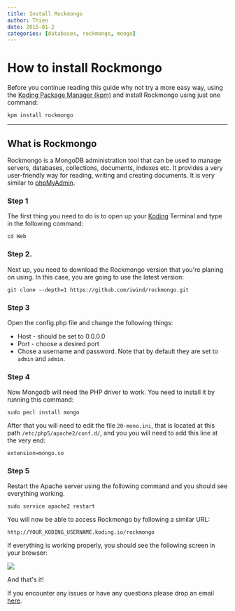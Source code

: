 ```yaml
---
title: Install Rockmongo
author: Thien
date: 2015-01-2
categories: [databases, rockmongo, mongo]
---
```


# How to install Rockmongo

Before you continue reading this guide why not try a more easy way, using the [Koding Package Manager (kpm)](http://learn.koding.com/guides/getting-started-kpm/) and install Rockmongo using just one command:

```
kpm install rockmongo
```

***

## What is Rockmongo

Rockmongo is a MongoDB administration tool that can be used to manage servers, databases, collections, documents, indexes etc. It provides a very user-friendly way for reading, writing and creating documents. It is very similar to [phpMyAdmin](http://learn.koding.com/guides/install-phpmyadmin/).

### Step 1

The first thing you need to do is to open up your [Koding](https://koding.com/IDE) Terminal and type in the following command:

```
cd Web
```

### Step 2.
Next up, you need to download the Rockmongo version that you're planing on using. In this case, you are going to use the latest version:

```
git clone --depth=1 https://github.com/iwind/rockmongo.git
```

### Step 3

Open the config.php file and change the following things:

* Host - should be set to 0.0.0.0
* Port - choose a desired port
* Chose a username and password. Note that by default they are set to `admin` and `admin`.

### Step 4

Now Mongodb will need the PHP driver to work. You need to install it by running this command:

```
sudo pecl install mongo

```

After that you will need to edit the file `20-mono.ini`, that is located at this path `/etc/php5/apache2/conf.d/`, and you you will need to add this line at the very end:

```
extension=mongo.so
```

### Step 5

Restart the Apache server using the following command and you should see everything working.

```
sudo service apache2 restart
```

You will now be able to access Rockmongo by following a similar URL:

```
http://YOUR_KODING_USERNAME.koding.io/rockmongo
```

If everything is working properly, you should see the following screen in your browser:

![](rockmongo.png)

And that's it!

If you encounter any issues or have any questions please drop an email [here](mailto:support@koding.com).
